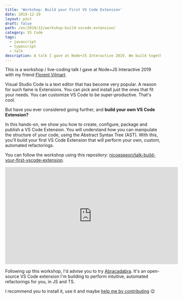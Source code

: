 ```yaml
---
title: 'Workshop: Build your First VS Code Extension'
date: 2019-12-20
layout: post
draft: false
path: /en/2019/12/workshop-build-vscode-extension/
category: VS Code
tags:
  - javascript
  - typescript
  - talk
description: A talk I gave at Node+JS Interactive 2019. We build together a VS Code extension that refactors code for you.
---
```


This is a workshop / live-coding talk I gave at Node+JS Interactive 2019 with my friend [Florent Vilmart](https://twitter.com/flovilmart).

Visual Studio Code is a text editor that has become very popular. A reason for such fame is Extensions. You can pick and install just the ones that fit your needs. You can customize VS Code to be super-productive. That's cool.

But have you ever considered going further, and **build your own VS Code Extension?**

In this hands-on, we show you how to create, configure, package and publish a VS Code Extension. You will understand how you can manipulate the structure of your code, using the Abstract Syntax Tree (AST). With this, you'll build your first VS Code Extension that will perform your own, custom, automated refactorings.

You can follow the workshop using this repository: [nicoespeon/talk-build-your-first-vscode-extension](https://github.com/nicoespeon/talk-build-your-first-vscode-extension).

<iframe width="560" height="315" src="https://www.youtube-nocookie.com/embed/udNV7zPN1H8" frameborder="0" allow="accelerometer; autoplay; encrypted-media; gyroscope; picture-in-picture" allowfullscreen></iframe>

Following up this workshop, I'd advise you to try [Abracadabra](https://vscode-abracadabra.com). It's an open-source VS Code extension I'm building to perform intuitive, automated refactorings for you, in JS and TS.

I recommend you to install it, use it and maybe [help me by contributing](https://github.com/nicoespeon/abracadabra#contributing) 😉
